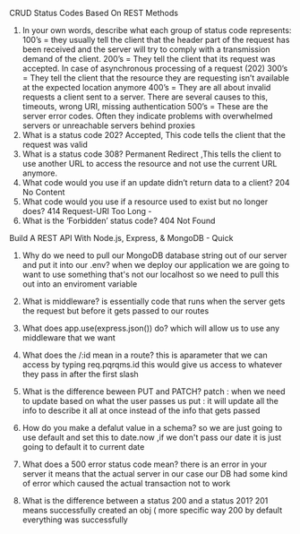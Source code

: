  CRUD 
Status Codes Based On REST Methods
1. In your own words, describe what each group of status code represents:
100’s = they usually tell the client that the header part of the request has been received and the server will try to comply with a transmission demand of the client.
200’s = They tell the client that its request was accepted. In case of asynchronous processing of a request (202)
300’s = They tell the client that the resource they are requesting isn’t available at the expected location anymore
400’s =  They are all about invalid requests a client sent to a server. There are several causes to this, timeouts, wrong URI, missing authentication
500’s = These are the server error codes. Often they indicate problems with overwhelmed servers or unreachable servers behind proxies
2. What is a status code 202? Accepted, This code tells the client that the request was valid
3. What is a status code 308? Permanent Redirect ,This tells the client to use another URL to access the resource and not use the current URL anymore.
4. What code would you use if an update didn’t return data to a client? 204 No Content 
5. What code would you use if a resource used to exist but no longer does? 414 Request-URI Too Long - 
6. What is the ‘Forbidden’ status code? 404 Not Found


Build A REST API With Node.js, Express, & MongoDB - Quick

1. Why do we need to pull our MongoDB database string out of our server and put it into our .env?
when we deploy our application we are going to want to use something that's not our localhost so we need to pull this out into an enviroment variable 
  
2. What is middleware?
is essentially code that runs when the server gets the request but before it gets passed to our routes  

3. What does app.use(express.json()) do?
which will allow us to use any middleware that we want 

4. What does the /:id mean in a route?
this is aparameter that we can access by typing req.pqrqms.id this would give us access to whatever they pass in after the first slash

5. What is the difference beween PUT and PATCH?
patch : when we need to update based on what the user passes us 
put : it will update all the info to describe it all at once instead of the info that gets passed 

6. How do you make a defalut value in a schema?
so we are just going to use default and set this to date.now ,if we don't pass our date it is just going to default it to current date  
 
7. What does a 500 error status code mean?
there is an error in your server it means that the actual server in our case our DB had some kind of error which caused the actual transaction not to work   
8. What is the difference between a status 200 and a status 201?
201 means successfully created an obj ( more specific way 
200 by default everything was successfully 











